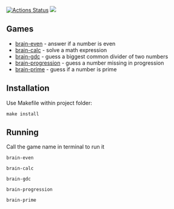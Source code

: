 [![Actions Status](https://github.com/marat-y/frontend-project-44/workflows/hexlet-check/badge.svg)](https://github.com/marat-y/frontend-project-44/actions)
<a href="https://codeclimate.com/github/marat-y/frontend-project-44/maintainability"><img src="https://api.codeclimate.com/v1/badges/9f9b46eb428c8cf667be/maintainability" /></a>

## Games
- [brain-even](https://asciinema.org/a/522468) - answer if a number is even
- [brain-calc](https://asciinema.org/a/522875) - solve a math expression
- [brain-gdc](https://asciinema.org/a/522881) - guess a biggest common divider of two numbers
- [brain-progression](https://asciinema.org/a/522890) - guess a number missing in progression
- [brain-prime](https://asciinema.org/a/522891) - guess if a number is prime

## Installation
Use Makefile within project folder:
```shell script
make install
```

## Running
Call the game name in terminal to run it
```shell script
brain-even
```

```shell script
brain-calc
```

```shell script
brain-gdc
```

```shell script
brain-progression
```

```shell script
brain-prime
```
